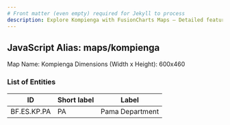 ```yaml
---
# Front matter (even empty) required for Jekyll to process
description: Explore Kompienga with FusionCharts Maps – Detailed features for seamless integration. Try now & enhance your data visualization today! 
---
```


## JavaScript Alias: maps/kompienga

Map Name: Kompienga
Dimensions (Width x Height): 600x460

### List of Entities

ID | Short label | Label
---|---|---|
BF.ES.KP.PA|PA|Pama Department
